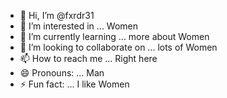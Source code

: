 - 👋 Hi, I’m @fxrdr31
- 👀 I’m interested in ... Women 
- 🌱 I’m currently learning ... more about Women
- 💞️ I’m looking to collaborate on ... lots of Women
- 📫 How to reach me ... Right here
- 😄 Pronouns: ... Man
- ⚡ Fun fact: ... I like Women

<!---
fxrdr31/fxrdr31 is a ✨ special ✨ repository because its `README.md` (this file) appears on your GitHub profile.
You can click the Preview link to take a look at your changes.
--->
